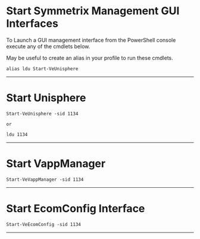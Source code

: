 # Start Symmetrix Management GUI Interfaces

To Launch a GUI management interface from the PowerShell console
execute any of the cmdlets below.

May be useful to create an alias in your profile to run these cmdlets.

    alias ldu Start-VeUnisphere

***

# Start Unisphere

    Start-VeUnisphere -sid 1134

    or

    ldu 1134

***

# Start VappManager

    Start-VeVappManager -sid 1134

***

# Start EcomConfig Interface

    Start-VeEcomConfig -sid 1134

***

